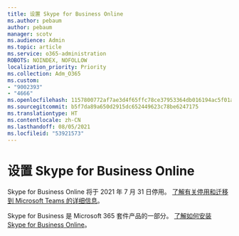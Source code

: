 ```yaml
---
title: 设置 Skype for Business Online
ms.author: pebaum
author: pebaum
manager: scotv
ms.audience: Admin
ms.topic: article
ms.service: o365-administration
ROBOTS: NOINDEX, NOFOLLOW
localization_priority: Priority
ms.collection: Adm_O365
ms.custom:
- "9002393"
- "4666"
ms.openlocfilehash: 1157800772af7ae3d4f65ffc78ce37953364db016194ac5f01aeb92295390f93
ms.sourcegitcommit: b5f7da89a650d2915dc652449623c78be6247175
ms.translationtype: HT
ms.contentlocale: zh-CN
ms.lasthandoff: 08/05/2021
ms.locfileid: "53921573"
---
```

# <a name="set-up-skype-for-business-online"></a>设置 Skype for Business Online

Skype for Business Online 将于 2021 年 7 月 31 日停用。 [了解有关停用和迁移到 Microsoft Teams 的详细信息](https://docs.microsoft.com/microsoftteams/skype-for-business-online-retirement)。

Skype for Business 是 Microsoft 365 套件产品的一部分。 [了解如何安装 Skype for Business Online](https://support.office.com/article/Install-Skype-for-Business-Online-8a618bc4-3fc8-4d5f-9d62-cf93a0494800)。
